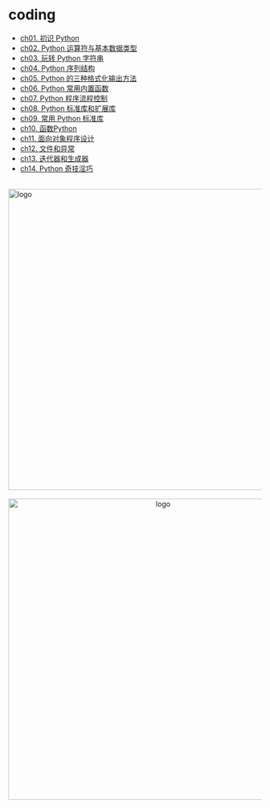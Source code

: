 # coding

-   [ch01. 初识 Python](/coding/Python/python_base/ch01.md)
-   [ch02. Python 运算符与基本数据类型](/coding/Python/python_base/ch02.md)
-   [ch03. 玩转 Python 字符串](/coding/Python/python_base/ch03.md)
-   [ch04. Python 序列结构](/coding/Python/python_base/ch04.md)
-   [ch05. Python 的三种格式化输出方法](/coding/Python/python_base/ch05.md)
-   [ch06. Python 常用内置函数](/coding/Python/python_base/ch06.md)
-   [ch07. Python 程序流程控制](/coding/Python/python_base/ch07.md)
-   [ch08. Python 标准库和扩展库](/coding/Python/python_base/ch08.md)
-   [ch09. 常用 Python 标准库](/coding/Python/python_base/ch09.md)
-   [ch10. 函数Python](/coding/Python/python_base/ch10.md)
-   [ch11. 面向对象程序设计](/coding/Python/python_base/ch11.md)
-   [ch12. 文件和异常](/coding/Python/python_base/ch12.md)
-   [ch13. 迭代器和生成器](/coding/Python/python_base/ch13.md)
-   [ch14. Python 奇技淫巧](/coding/Python/python_base/ch14.md)

<br />
<img  src='/img/bjkb.PNG' width="600" alt="logo">
<br />
<br />
<div align="center">
<img  src='/img/01.jpeg' width="600" alt="logo" />
</div>
<br />
<br />
